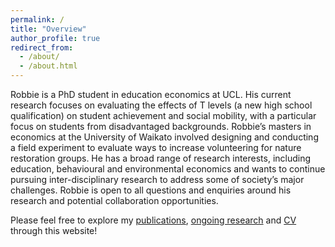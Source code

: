 ```yaml
---
permalink: /
title: "Overview"
author_profile: true
redirect_from: 
  - /about/
  - /about.html
---
```

<meta name="google-site-verification" content="f7Dl2QdB6kJRaUz4Ku7C2oI57tMYnVmncLIvrSTqiLo" />
Robbie is a PhD student in education economics at UCL. His current research focuses on evaluating the effects of T levels (a new high school qualification) on student achievement and social mobility, with a particular focus on students from disadvantaged backgrounds. Robbie’s masters in economics at the University of Waikato involved designing and conducting a field experiment to evaluate ways to increase volunteering for nature restoration groups. He has a broad range of research interests, including education, behavioural and environmental economics and wants to continue pursuing inter-disciplinary research to address some of society’s major challenges. Robbie is open to all questions and enquiries around his research and potential collaboration opportunities.

Please feel free to explore my [publications](https://robbie-maris.github.io/publications), [ongoing research](https://robbie-maris.github.io/wp) and [CV](https://robbie-maris.github.io/cv) through this website!
